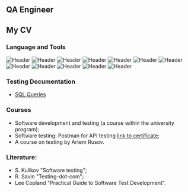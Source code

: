 ## QA Engineer
## My CV
<!---
[Link to my CV](https://drive.google.com/file/d/1pxy93iLNrFRfdMrN4NVR_WUnZjwT592D/view?usp=sharing)
-->

### Language and Tools
![Header](https://img.shields.io/badge/Jira-090909?style=for-the-badge&logo=jira&logoColor=136be1)
![Header](https://img.shields.io/badge/Postman-090909?style=for-the-badge&logo=postman&logoColor=f76935)
![Header](https://img.shields.io/badge/SoapUI-090909?style=for-the-badge&logo=SoupUI&logoColor=f76935)
![Header](https://img.shields.io/badge/Github-090909?style=for-the-badge&logo=github&logoColor=8cc4d7)
![Header](https://img.shields.io/badge/SQL-090909?style=for-the-badge&logo=sql&logoColor=00618a)
![Header](https://img.shields.io/badge/MySQL-090909?style=for-the-badge&logo=mysql&logoColor=FFFF33)
![Header](https://img.shields.io/badge/DevTools-090909?style=for-the-badge&logo=googlechrome&logoColor=00FF00)
![Header](https://img.shields.io/badge/HTML-090909?style=for-the-badge&logo=html&logoColor=8cc4d7)
![Header](https://img.shields.io/badge/CSS-090909?style=for-the-badge&logo=css&logoColor=8cc4d7)
![Header](https://img.shields.io/badge/Linux-090909?style=for-the-badge&logo=linux&logoColor=FFCC33)
![Header](https://img.shields.io/badge/Python(base)-090909?style=for-the-badge&logo=python&logoColor=0099FF)
![Header](https://img.shields.io/badge/C++(base)-090909?style=for-the-badge&logo=c&logoColor=FF9933)




### Testing Documentation


- [SQL Queries](https://github.com/annAviator/SQL)
<!--- - [Postman Collections](https://github.com/annAviator/Postman)) --->

### Сourses
- Software development and testing (a course within the university program);
- Software testing: Postman for API testing 
[link to certificate](https://stepik.org/cert/1751122);
- A course on testing by Artem Rusov.

### Literature:
- S. Kulikov "Software testing";
- R. Savin "Testing-dot-com";
- Lee Copland "Practical Guide to Software Test Development". 
